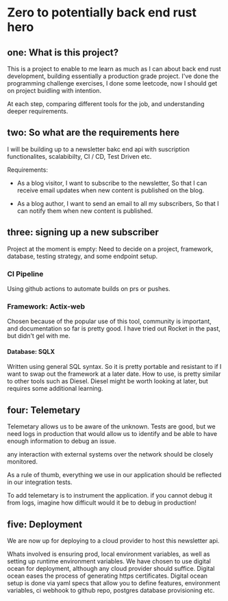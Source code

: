 # Zero to potentially back end rust hero


## one: What is this project?

This is a project to enable to me learn as much as I can about back end rust development, building essentially a production grade project. 
I've done the programming challenge exercises, I done some leetcode, now I should get on project buidling with intention. 

At each step, comparing different tools for the job, and understanding deeper requirements.

## two: So what are the requirements here

I will be building up to a newsletter bakc end api with suscription functionalites, scalabibilty, CI / CD, Test Driven etc. 

Requirements:
- As a blog visitor,
I want to subscribe to the newsletter,
So that I can receive email updates when new content is published on the blog.

- As a blog author,
I want to send an email to all my subscribers,
So that I can notify them when new content is published.

## three: signing up a new subscriber

Project at the moment is empty:
Need to decide on a project, framework, database, testing strategy, and some endpoint setup.

### CI Pipeline
Using github actions to automate builds on prs or pushes.

### Framework: Actix-web
Chosen because of the popular use of this tool, community is important, and documentation so far is pretty good.
I have tried out Rocket in the past, but didn't gel with me.

#### Database: SQLX
Written using general SQL syntax. So it is pretty portable and resistant to if I want to swap out the framework at a later date.
How to use, is pretty similar to other tools such as Diesel. Diesel might be worth looking at later, but requires some additional learning.

## four: Telemetary
Telemetary allows us to be aware of the unknown.
Tests are good, but we need logs in production that would allow us to identify and be able to have enough information to debug an issue.

any interaction with external systems over the network should be closely monitored.

As a rule of thumb, everything we use in our application should be reflected in our integration tests.
 
To add telemetary is to instrument the application.
if you cannot debug it from logs, imagine how difficult would it be to debug in production!

## five: Deployment

We are now up for deploying to a cloud provider to host this newsletter api.

Whats involved is ensuring prod, local environment variables, as well as setting up runtime environment variables.
We have chosen to use digital ocean for deployment, although any cloud provider should suffice. Digital ocean eases the process of generating https certificates.
Digital ocean setup is done via yaml specs that allow you to define features, environment variables, ci webhook to github repo, postgres database provisioning etc.




